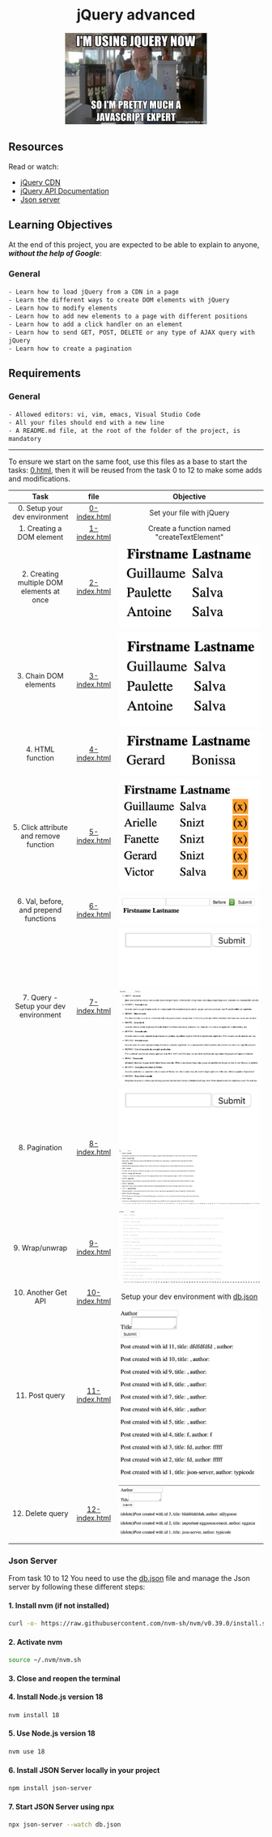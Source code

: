 <div align="center">

# jQuery advanced

![image](../asset/img/jquery.jpeg)

</div>

## Resources

Read or watch:

- [jQuery CDN](https://releases.jquery.com/)
- [jQuery API Documentation](https://api.jquery.com/)
- [Json server](https://github.com/typicode/json-server)

## Learning Objectives

At the end of this project, you are expected to be able to explain to anyone, ***without the help of Google***:

### General

    - Learn how to load jQuery from a CDN in a page
    - Learn the different ways to create DOM elements with jQuery
    - Learn how to modify elements
    - Learn how to add new elements to a page with different positions
    - Learn how to add a click handler on an element
    - Learn how to send GET, POST, DELETE or any type of AJAX query with jQuery
    - Learn how to create a pagination

## Requirements

### General

    - Allowed editors: vi, vim, emacs, Visual Studio Code
    - All your files should end with a new line
    - A README.md file, at the root of the folder of the project, is mandatory

---

To ensure we start on the same foot, use this files as a base to start the tasks: [0.html](0.html), then it will be reused from the task 0 to 12 to make some adds and modifications.

|   Task     |           file          | Objective  |
|   :---:    |           :---:         |       :---:       |
|0. Setup your dev environment     | [0-index.html](0-index.html) | Set your file with jQuery |
|1. Creating a DOM element     | [1-index.html](1-index.html) | Create a function named "createTextElement" |
|2. Creating multiple DOM elements at once     | [2-index.html](2-index.html) | ![Task 2](./asset/img/task%202.png) |
|3. Chain DOM elements     | [3-index.html](3-index.html) | ![Task 3](./asset/img/task%203.png) |
|4. HTML function     | [4-index.html](4-index.html) | ![task 4](./asset/img/task%204.png) |
|5. Click attribute and remove function     | [5-index.html](5-index.html) | ![Task 5](./asset/img/task%205.png) |
|6. Val, before, and prepend functions     | [6-index.html](6-index.html) | ![Task 6](./asset/img/task%206.png) |
|7. Query - Setup your dev environment     | [7-index.html](0-index.html) | ![task 7](./asset/img/task%207.png) ![task 7](./asset/img/task%207%20bis.png) |
|8. Pagination     | [8-index.html](8-index.html) | ![Task 8](./asset/img/task%208.png) ![task 8](./asset/img/task%208%20bis.png) |
|9. Wrap/unwrap     | [9-index.html](9-index.html) | ![Task 9](./asset/img/task%209.png) |
|10. Another Get API    | [10-index.html](10-index.html) | Setup your dev environment with [db.json](db.json) |
|11. Post query    | [11-index.html](11-index.html) | ![task 11](./asset/img/task%2011.png) |
|12. Delete query    | [12-index.html](12-index.html) | ![Task 12](./asset/img/task%2012.png) |


### Json Server 

From task 10 to 12 You need to use the [db.json](db.json) file and manage the Json server by following these different steps:


#### 1. Install nvm (if not installed)
```bash
curl -o- https://raw.githubusercontent.com/nvm-sh/nvm/v0.39.0/install.sh
```

#### 2. Activate nvm 
```bash
source ~/.nvm/nvm.sh
```
#### 3. Close and reopen the terminal

#### 4. Install Node.js version 18
```bash
nvm install 18
```

#### 5. Use Node.js version 18
```bash
nvm use 18
```

#### 6. Install JSON Server locally in your project
```bash
npm install json-server
```

#### 7.  Start JSON Server using npx
```bash
npx json-server --watch db.json
```
